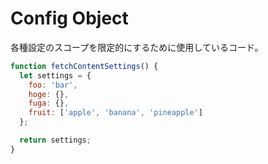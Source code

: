 # Config Object

各種設定のスコープを限定的にするために使用しているコード。

```JavaScript
function fetchContentSettings() {
  let settings = {
    foo: 'bar',
    hoge: {},
    fuga: {},
    fruit: ['apple', 'banana', 'pineapple']
  };

  return settings;
}
```
